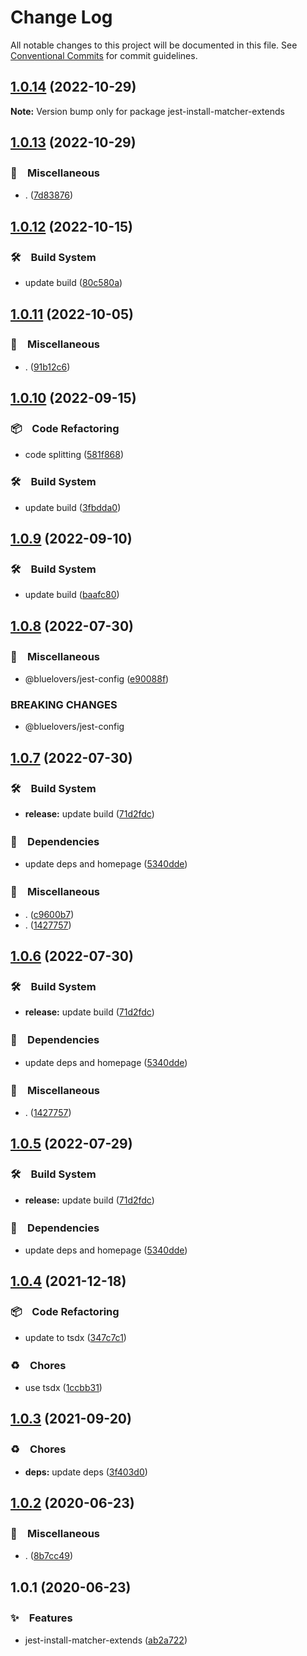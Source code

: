 # Change Log

All notable changes to this project will be documented in this file.
See [Conventional Commits](https://conventionalcommits.org) for commit guidelines.

## [1.0.14](https://github.com/bluelovers/ws-jest/compare/jest-install-matcher-extends@1.0.13...jest-install-matcher-extends@1.0.14) (2022-10-29)

**Note:** Version bump only for package jest-install-matcher-extends





## [1.0.13](https://github.com/bluelovers/ws-jest/compare/jest-install-matcher-extends@1.0.12...jest-install-matcher-extends@1.0.13) (2022-10-29)



### 🔖　Miscellaneous

* . ([7d83876](https://github.com/bluelovers/ws-jest/commit/7d838766d8839f166f1312cb5c181de747ab36ce))



## [1.0.12](https://github.com/bluelovers/ws-jest/compare/jest-install-matcher-extends@1.0.11...jest-install-matcher-extends@1.0.12) (2022-10-15)



### 🛠　Build System

* update build ([80c580a](https://github.com/bluelovers/ws-jest/commit/80c580ac33bab15925a42a87da0793768e48e8e6))



## [1.0.11](https://github.com/bluelovers/ws-jest/compare/jest-install-matcher-extends@1.0.10...jest-install-matcher-extends@1.0.11) (2022-10-05)



### 🔖　Miscellaneous

* . ([91b12c6](https://github.com/bluelovers/ws-jest/commit/91b12c6bc04507d895c2b5439798d2b9f86d17aa))



## [1.0.10](https://github.com/bluelovers/ws-jest/compare/jest-install-matcher-extends@1.0.9...jest-install-matcher-extends@1.0.10) (2022-09-15)



### 📦　Code Refactoring

* code splitting ([581f868](https://github.com/bluelovers/ws-jest/commit/581f868a5608545fd976d98be726e581b899eda1))


### 🛠　Build System

* update build ([3fbdda0](https://github.com/bluelovers/ws-jest/commit/3fbdda01bc244eec528502c963befc2d39cac531))



## [1.0.9](https://github.com/bluelovers/ws-jest/compare/jest-install-matcher-extends@1.0.8...jest-install-matcher-extends@1.0.9) (2022-09-10)



### 🛠　Build System

* update build ([baafc80](https://github.com/bluelovers/ws-jest/commit/baafc80e84ea5d2470db07ce356c3be2df87a7be))



## [1.0.8](https://github.com/bluelovers/ws-jest/compare/jest-install-matcher-extends@1.0.7...jest-install-matcher-extends@1.0.8) (2022-07-30)


### 🔖　Miscellaneous

* @bluelovers/jest-config ([e90088f](https://github.com/bluelovers/ws-jest/commit/e90088f5a3585b360cf6b68404cf06bb37da93e0))


### BREAKING CHANGES

* @bluelovers/jest-config





## [1.0.7](https://github.com/bluelovers/ws-jest/compare/jest-install-matcher-extends@1.0.4...jest-install-matcher-extends@1.0.7) (2022-07-30)


### 🛠　Build System

* **release:** update build ([71d2fdc](https://github.com/bluelovers/ws-jest/commit/71d2fdc71463d67c9b49924a5a2dd1783db69747))


### 📌　Dependencies

* update deps and homepage ([5340dde](https://github.com/bluelovers/ws-jest/commit/5340dde4e3f5c04c77df0cf7c99fa61c09dabf9f))


### 🔖　Miscellaneous

* . ([c9600b7](https://github.com/bluelovers/ws-jest/commit/c9600b7a6a06ffc7d6634bef5675051e261d0400))
* . ([1427757](https://github.com/bluelovers/ws-jest/commit/14277572799285e793ccf496c9eb3cf9b08d37ca))





## [1.0.6](https://github.com/bluelovers/ws-jest/compare/jest-install-matcher-extends@1.0.4...jest-install-matcher-extends@1.0.6) (2022-07-30)


### 🛠　Build System

* **release:** update build ([71d2fdc](https://github.com/bluelovers/ws-jest/commit/71d2fdc71463d67c9b49924a5a2dd1783db69747))


### 📌　Dependencies

* update deps and homepage ([5340dde](https://github.com/bluelovers/ws-jest/commit/5340dde4e3f5c04c77df0cf7c99fa61c09dabf9f))


### 🔖　Miscellaneous

* . ([1427757](https://github.com/bluelovers/ws-jest/commit/14277572799285e793ccf496c9eb3cf9b08d37ca))





## [1.0.5](https://github.com/bluelovers/ws-jest/compare/jest-install-matcher-extends@1.0.4...jest-install-matcher-extends@1.0.5) (2022-07-29)


### 🛠　Build System

* **release:** update build ([71d2fdc](https://github.com/bluelovers/ws-jest/commit/71d2fdc71463d67c9b49924a5a2dd1783db69747))


### 📌　Dependencies

* update deps and homepage ([5340dde](https://github.com/bluelovers/ws-jest/commit/5340dde4e3f5c04c77df0cf7c99fa61c09dabf9f))





## [1.0.4](https://github.com/bluelovers/ws-jest/compare/jest-install-matcher-extends@1.0.3...jest-install-matcher-extends@1.0.4) (2021-12-18)


### 📦　Code Refactoring

* update to tsdx ([347c7c1](https://github.com/bluelovers/ws-jest/commit/347c7c1415c0245a9c2b051f9929c7d89c871ce9))


### ♻️　Chores

* use tsdx ([1ccbb31](https://github.com/bluelovers/ws-jest/commit/1ccbb3175d19c8a11d57c31d714bb55097e52d8a))





## [1.0.3](https://github.com/bluelovers/ws-jest/compare/jest-install-matcher-extends@1.0.2...jest-install-matcher-extends@1.0.3) (2021-09-20)


### ♻️　Chores

* **deps:** update deps ([3f403d0](https://github.com/bluelovers/ws-jest/commit/3f403d0e2898f4b7066c77e252c6ea1601295dac))





## [1.0.2](https://github.com/bluelovers/ws-jest/compare/jest-install-matcher-extends@1.0.1...jest-install-matcher-extends@1.0.2) (2020-06-23)


### 🔖　Miscellaneous

* . ([8b7cc49](https://github.com/bluelovers/ws-jest/commit/8b7cc49d23a212c0f174c9d6aae3353aa0bbce90))





## 1.0.1 (2020-06-23)


### ✨　Features

* jest-install-matcher-extends ([ab2a722](https://github.com/bluelovers/ws-jest/commit/ab2a7228abe38a9c0ebb51d492c9dbcef27dc70b))
